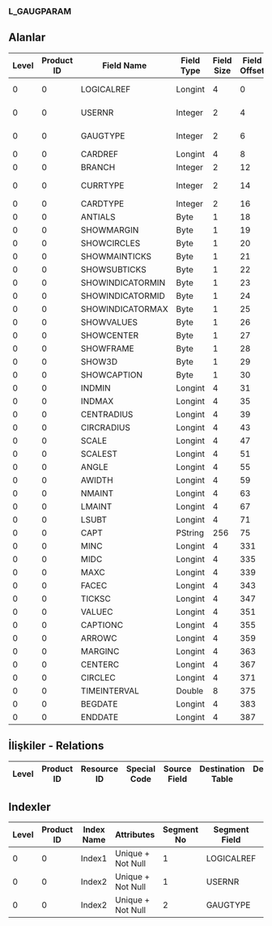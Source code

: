 ### L_GAUGPARAM

## Alanlar

**Level**|**Product ID**|**Field Name**|**Field Type**|**Field Size**|**Field Offset**|**Türkçe Açıklama**|**Expression**
-----|-----|-----|-----|-----|-----|-----|-----
0|0|LOGICALREF|Longint|4|0|GAUGPARAM Reference|GAUGPARAM Reference
0|0|USERNR|Integer|2|4|Kullanıcı numarası|User Number
0|0|GAUGTYPE|Integer|2|6|Gösterge Türü|Indicator Type
0|0|CARDREF|Longint|4|8||
0|0|BRANCH|Integer|2|12|İşyeri|Division
0|0|CURRTYPE|Integer|2|14|Döviz Türü|Currency Type
0|0|CARDTYPE|Integer|2|16|Kart Türü|Card Type
0|0|ANTIALS|Byte|1|18||
0|0|SHOWMARGIN|Byte|1|19||
0|0|SHOWCIRCLES|Byte|1|20||
0|0|SHOWMAINTICKS|Byte|1|21||
0|0|SHOWSUBTICKS|Byte|1|22||
0|0|SHOWINDICATORMIN|Byte|1|23||
0|0|SHOWINDICATORMID|Byte|1|24||
0|0|SHOWINDICATORMAX|Byte|1|25||
0|0|SHOWVALUES|Byte|1|26||
0|0|SHOWCENTER|Byte|1|27||
0|0|SHOWFRAME|Byte|1|28||
0|0|SHOW3D|Byte|1|29||
0|0|SHOWCAPTION|Byte|1|30||
0|0|INDMIN|Longint|4|31||
0|0|INDMAX|Longint|4|35||
0|0|CENTRADIUS|Longint|4|39||
0|0|CIRCRADIUS|Longint|4|43||
0|0|SCALE|Longint|4|47||
0|0|SCALEST|Longint|4|51||
0|0|ANGLE|Longint|4|55||
0|0|AWIDTH|Longint|4|59||
0|0|NMAINT|Longint|4|63||
0|0|LMAINT|Longint|4|67||
0|0|LSUBT|Longint|4|71||
0|0|CAPT|PString|256|75||
0|0|MINC|Longint|4|331||
0|0|MIDC|Longint|4|335||
0|0|MAXC|Longint|4|339||
0|0|FACEC|Longint|4|343||
0|0|TICKSC|Longint|4|347||
0|0|VALUEC|Longint|4|351||
0|0|CAPTIONC|Longint|4|355||
0|0|ARROWC|Longint|4|359||
0|0|MARGINC|Longint|4|363||
0|0|CENTERC|Longint|4|367||
0|0|CIRCLEC|Longint|4|371||
0|0|TIMEINTERVAL|Double|8|375||
0|0|BEGDATE|Longint|4|383||
0|0|ENDDATE|Longint|4|387||

## İlişkiler - Relations

**Level**|**Product ID**|**Resource ID**|**Special Code**|**Source Field**|**Destination Table**|**Destination Field**|**Relation Type**|**Extra Condition**
-----|-----|-----|-----|-----|-----|-----|-----|-----

## Indexler

**Level**|**Product ID**|**Index Name**|**Attributes**|**Segment No**|**Segment Field**|**Sense**
-----|-----|-----|-----|-----|-----|-----
0|0|Index1|Unique + Not Null|1|LOGICALREF|Ascending
0|0|Index2|Unique + Not Null|1|USERNR|Ascending
0|0|Index2|Unique + Not Null|2|GAUGTYPE|Ascending
